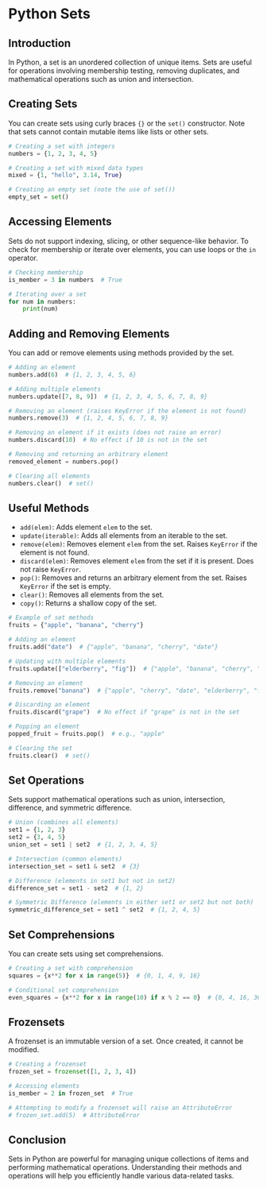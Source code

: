 # Python Sets

## Introduction

In Python, a set is an unordered collection of unique items. Sets are useful for operations involving membership testing, removing duplicates, and mathematical operations such as union and intersection.

## Creating Sets

You can create sets using curly braces `{}` or the `set()` constructor. Note that sets cannot contain mutable items like lists or other sets.

```python
# Creating a set with integers
numbers = {1, 2, 3, 4, 5}

# Creating a set with mixed data types
mixed = {1, "hello", 3.14, True}

# Creating an empty set (note the use of set())
empty_set = set()
```

## Accessing Elements

Sets do not support indexing, slicing, or other sequence-like behavior. To check for membership or iterate over elements, you can use loops or the `in` operator.

```python
# Checking membership
is_member = 3 in numbers  # True

# Iterating over a set
for num in numbers:
    print(num)
```

## Adding and Removing Elements

You can add or remove elements using methods provided by the set.

```python
# Adding an element
numbers.add(6)  # {1, 2, 3, 4, 5, 6}

# Adding multiple elements
numbers.update([7, 8, 9])  # {1, 2, 3, 4, 5, 6, 7, 8, 9}

# Removing an element (raises KeyError if the element is not found)
numbers.remove(3)  # {1, 2, 4, 5, 6, 7, 8, 9}

# Removing an element if it exists (does not raise an error)
numbers.discard(10)  # No effect if 10 is not in the set

# Removing and returning an arbitrary element
removed_element = numbers.pop()

# Clearing all elements
numbers.clear()  # set()
```

## Useful Methods

- `add(elem)`: Adds element `elem` to the set.
- `update(iterable)`: Adds all elements from an iterable to the set.
- `remove(elem)`: Removes element `elem` from the set. Raises `KeyError` if the element is not found.
- `discard(elem)`: Removes element `elem` from the set if it is present. Does not raise `KeyError`.
- `pop()`: Removes and returns an arbitrary element from the set. Raises `KeyError` if the set is empty.
- `clear()`: Removes all elements from the set.
- `copy()`: Returns a shallow copy of the set.

```python
# Example of set methods
fruits = {"apple", "banana", "cherry"}

# Adding an element
fruits.add("date")  # {"apple", "banana", "cherry", "date"}

# Updating with multiple elements
fruits.update(["elderberry", "fig"])  # {"apple", "banana", "cherry", "date", "elderberry", "fig"}

# Removing an element
fruits.remove("banana")  # {"apple", "cherry", "date", "elderberry", "fig"}

# Discarding an element
fruits.discard("grape")  # No effect if "grape" is not in the set

# Popping an element
popped_fruit = fruits.pop()  # e.g., "apple"

# Clearing the set
fruits.clear()  # set()
```

## Set Operations

Sets support mathematical operations such as union, intersection, difference, and symmetric difference.

```python
# Union (combines all elements)
set1 = {1, 2, 3}
set2 = {3, 4, 5}
union_set = set1 | set2  # {1, 2, 3, 4, 5}

# Intersection (common elements)
intersection_set = set1 & set2  # {3}

# Difference (elements in set1 but not in set2)
difference_set = set1 - set2  # {1, 2}

# Symmetric Difference (elements in either set1 or set2 but not both)
symmetric_difference_set = set1 ^ set2  # {1, 2, 4, 5}
```

## Set Comprehensions

You can create sets using set comprehensions.

```python
# Creating a set with comprehension
squares = {x**2 for x in range(5)}  # {0, 1, 4, 9, 16}

# Conditional set comprehension
even_squares = {x**2 for x in range(10) if x % 2 == 0}  # {0, 4, 16, 36, 64}
```

## Frozensets

A frozenset is an immutable version of a set. Once created, it cannot be modified.

```python
# Creating a frozenset
frozen_set = frozenset([1, 2, 3, 4])

# Accessing elements
is_member = 2 in frozen_set  # True

# Attempting to modify a frozenset will raise an AttributeError
# frozen_set.add(5)  # AttributeError
```

## Conclusion

Sets in Python are powerful for managing unique collections of items and performing mathematical operations. Understanding their methods and operations will help you efficiently handle various data-related tasks.
